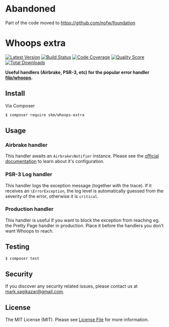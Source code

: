 # Abandoned

Part of the code moved to https://github.com/nofw/foundation

# Whoops extra

[![Latest Version](https://img.shields.io/github/release/sagikazarmark/whoops-extra.svg?style=flat-square)](https://github.com/sagikazarmark/whoops-extra/releases)
[![Build Status](https://img.shields.io/travis/sagikazarmark/whoops-extra.svg?style=flat-square)](https://travis-ci.org/sagikazarmark/whoops-extra)
[![Code Coverage](https://img.shields.io/scrutinizer/coverage/g/sagikazarmark/whoops-extra.svg?style=flat-square)](https://scrutinizer-ci.com/g/sagikazarmark/whoops-extra)
[![Quality Score](https://img.shields.io/scrutinizer/g/sagikazarmark/whoops-extra.svg?style=flat-square)](https://scrutinizer-ci.com/g/sagikazarmark/whoops-extra)
[![Total Downloads](https://img.shields.io/packagist/dt/skm/whoops-extra.svg?style=flat-square)](https://packagist.org/packages/skm/whoops-extra)

**Useful handlers (Airbrake, PSR-3, etc) for the popular error handler [filp/whoops](http://filp.github.io/whoops/).**


## Install

Via Composer

``` bash
$ composer require skm/whoops-extra
```


## Usage

### Airbrake handler

This handler awaits an `Airbrake\Notifier` instance.
Please see the [official documentation](https://github.com/airbrake/phpbrake) to learn about it's configuration.


### PSR-3 Log handler

This handler logs the exception message (together with the trace). If it receives an `\ErrorException`,
the log level is automatically guessed from the severity of the error, otherwise it is `critical`.


### Production handler

This handler is useful if you want to block the exception from reaching eg. the Pretty Page handler in production.
Place it before the handlers you don't want Whoops to reach.


## Testing

``` bash
$ composer test
```


## Security

If you discover any security related issues, please contact us at [mark.sagikazar@gmail.com](mailto:mark.sagikazar@gmail.com).


## License

The MIT License (MIT). Please see [License File](LICENSE) for more information.

